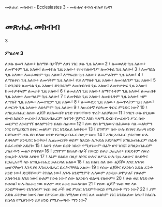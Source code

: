 ﻿
 መጽሐፈ መክብብ - Ecclesiastes 3 - መጽሐፍ ቅዱስ ብሉይ ኪዳን
# መጽሐፈ መክብብ
3
### ምዕራፍ 3
ለሁሉ ዘመን አለው፥ ከሰማይ በታችም ለሆነ ነገር ሁሉ ጊዜ አለው።
2 ፤ ለመወለድ ጊዜ አለው፥ ለመሞትም ጊዜ አለው፤ ለመትከል ጊዜ አለው፥ የተተከለውንም ለመንቀል ጊዜ አለው፤
3 ፤ ለመግደል ጊዜ አለው፥ ለመፈወስም ጊዜ አለው፤ ለማፍረስ ጊዜ አለው፥ ለመሥራትም ጊዜ አለው፤
4 ፤ ለማልቀስ ጊዜ አለው፥ ለመሳቅም ጊዜ አለው፤ ዋይ ለማለት ጊዜ አለው፥ ለመዝፈንም ጊዜ አለው፤
5 ፤ ድንጋይን ለመጣል ጊዜ አለው፥ ድንጋይንም ለመሰብሰብ ጊዜ አለው፤ ለመተቃቀፍ ጊዜ አለው፥ ከመተቃቀፍም ለመራቅ ጊዜ አለው፤
6 ፤ ለመፈለግ ጊዜ አለው፥ ለማጥፋትም ጊዜ አለው፤ ለመጠበቅ ጊዜ አለው፥ ለመጣልም ጊዜ አለው፤
7 ፤ ለመቅደድ ጊዜ አለው፥ ለመስፋትም ጊዜ አለው፤ ዝም ለማለት ጊዜ አለው፥ ለመናገርም ጊዜ አለው፤
8 ፤ ለመውደድ ጊዜ አለው፥ ለመጥላትም ጊዜ አለው፤ ለጦርነት ጊዜ አለው፥ ለሰላምም ጊዜ አለው።
9 ፤ ለሠራተኛ የድካሙ ትርፍ ምንድር ነው?
10 ፤ እግዚአብሔር ለሰው ልጆች ይደክሙበት ዘንድ የሰጣቸውን ጥረት አይቻለሁ።
11 ፤ ነገርን ሁሉ በጊዜው ውብ አድርጎ ሠራው፤ እግዚአብሔርም ከጥንት ጀምሮ እስከ ፍጻሜ ድረስ የሠራውን ሥራ ሰው መርምሮ እንዳያገኝ ዘላለምነትን በልቡ ሰጠው።
12 ፤ ሰው ደስ ከሚለውና በሕይወቱ ሳለ መልካምን ነገር ከሚያደርግ በቀር መልካም ነገር እንደሌለ አወቅሁ።
13 ፤ ደግሞም ሰው ሁሉ ይበላና ይጠጣ ዘንድ በድካሙም ሁሉ ደስ ይለው ዘንድ የእግዚአብሔር ስጦታ ነው።
14 ፤ እግዚአብሔር ያደረገው ሁሉ ለዘላለም እንዲኖር አወቅሁ፤ ሊጨመርበት ወይም ከእርሱ ሊጐድል አይቻልም፤ እግዚአብሔርም በፊቱ ይፈሩ ዘንድ አደረገ።
15 ፤ አሁን ያለው በፊት ነበረ፥ የሚሆነውም በፊት ሆኖ ነበር፤ እግዚአብሔርም ያለፈውን መልሶ ይሻዋል።
16 ፤ ደግሞም ከፀሐይ በታች በፍርድ ስፍራ ኃጢአት፥ በጽድቅም ስፍራ ኃጢአት እንዳለ አየሁ።
17 ፤ እኔም በልቤ። በዚያ ለነገር ሁሉና ለሥራ ሁሉ ጊዜ አለውና በጻድቅና በኃጢአተኛ ላይ እግዚአብሔር ይፈርዳል አልሁ።
18 ፤ እኔ በልቤ ስለ ሰው ልጆች። እንደ እንስሳ መሆናቸውን እንዲያዩ እግዚአብሔር ይፈትናቸዋል አልሁ።
19 ፤ የሰው ልጆችና የእንስሳ እድል ፈንታ አንድ ነው፤ ድርሻቸውም ትክክል ነው፤ አንዱ እንደሚሞት ሌላውም እንዲሁ ይሞታል፤ የሁሉም እስትንፋስ አንድ ነው፤ ሁሉም ከንቱ ነውና ሰው ከእንስሳ ብልጫ የለውም።
20 ፤ ሁሉ ወደ አንድ ቦታ ይሄዳል፤ ሁሉ ከአፈር ነው ሁሉም ወደ አፈር ይመለሳል።
21 ፤ የሰው ልጆች ነፍስ ወደ ላይ እንደምትወጣ የእንስሳም ነፍስ ወደ ታች ወደ ምድር እንደምትወርድ የሚያውቅ ማን ነው?
22 ፤ ያም እድል ፈንታው ነውና ሰው በሥራው ደስ ከሚለው በቀር ሌላ መልካም ነገር እንደሌለው አየሁ፤ ከእርሱ በኋላስ የሚሆነውን ያይ ዘንድ የሚያመጣው ማን ነው?
